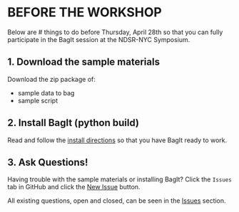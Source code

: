 
# BEFORE THE WORKSHOP
Below are # things to do before Thursday, April 28th so that you can fully participate in the BagIt session at the NDSR-NYC Symposium.

## 1. Download the sample materials
Download the zip package of:
- sample data to bag
- sample script

## 2. Install BagIt (python build)
Read and follow the [install directions](https://github.com/kgrons/ndsr-2016-bagit/blob/master/install-directions.md) so that you have BagIt ready to work.

## 3. Ask Questions!
Having trouble with the sample materials or installing BagIt? Click the `Issues` tab in GitHub and click the [New Issue](https://github.com/kgrons/ndsr-2016-bagit/issues/new) button.

All existing questions, open and closed, can be seen in the [Issues](https://github.com/kgrons/ndsr-2016-bagit/issues) section.
